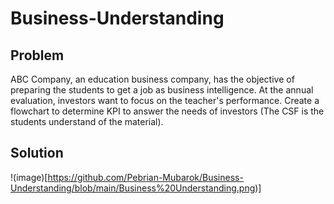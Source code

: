 # Business-Understanding

## Problem 

ABC Company, an education business company, has the objective of preparing the students to get a job as business intelligence.  At the annual evaluation, investors want to focus on the teacher's performance. 
Create a flowchart to determine KPI to answer the needs of investors (The CSF is the students understand of the material).

## Solution 
!(image)[https://github.com/Pebrian-Mubarok/Business-Understanding/blob/main/Business%20Understanding.png)]
